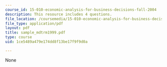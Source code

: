 ```yaml
---
course_id: 15-010-economic-analysis-for-business-decisions-fall-2004
description: This resource includes 4 questions.
file_location: /coursemedia/15-010-economic-analysis-for-business-decisions-fall-2004/1ce5489a479e174dd8f13be17f9f9d0a_sample_mdtrm1999.pdf
file_type: application/pdf
layout: pdf
title: sample_mdtrm1999.pdf
type: course
uid: 1ce5489a479e174dd8f13be17f9f9d0a

---
```

None